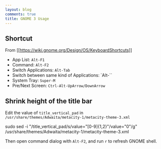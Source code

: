 ```yaml
---
layout: blog
comments: true
title: GNOME 3 Usage
---
```


## Shortcut

From [[https://wiki.gnome.org/Design/OS/KeyboardShortcuts]]

  * App List: `Alt-F1`
  * Command: `Alt-F2`
  * Switch Applications: `Alt-Tab`
  * Switch between same kind of Applications: `Alt-``
  * System Tray: `Super-M`
  * Pre/Next Screen: `Ctrl-Alt-UpArrow/DownArrow`

## Shrink height of the title bar

Edit the value of `title_vertical_pad` in `/usr/share/themes/Adwaita/metacity-1/metacity-theme-3.xml`

  sudo sed -i "/title_vertical_pad/s/value=\"[0-9]\{1,2\}\"/value=\"0\"/g" /usr/share/themes/Adwaita/metacity-1/metacity-theme-3.xml

Then open command dialog with `Alt-F2`, and run `r` to refresh GNOME shell.

